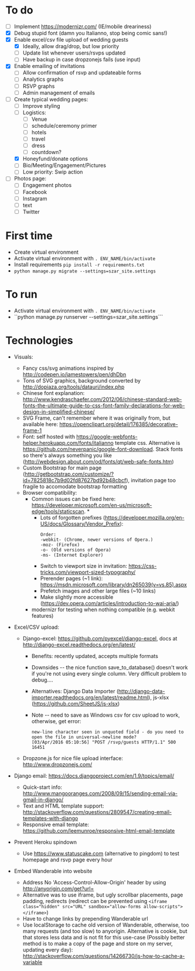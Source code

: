 # To do
  - [ ] Implement https://modernizr.com/ (IE/mobile dreariness)
  - [x] Debug stupid font (damn you Italianno, stop being comic sans!)
  - [x] Enable excel/csv file upload of wedding guests
    - [x] Ideally, allow drag/drop, but low priority
    - [ ] Update list whenever users/rsvps updated
    - [ ] Have backup in case dropzonejs fails (use input)
  - [x] Enable emailing of invitations
    - [ ] Allow confirmation of rsvp and updateable forms
    - [ ] Analytics graphs
    - [ ] RSVP graphs
    - [ ] Admin management of emails
  - [ ] Create typical wedding pages:
    - [ ] Improve styling
    - [ ] Logistics:
      - [ ] Venue
      - [ ] schedule/ceremony primer
      - [ ] hotels
      - [ ] travel
      - [ ] dress
      - [ ] countdown?
    - [X] Honeyfund/donate options
    - [ ] Bio/Meeting/Engagement/Pictures
    - [ ] Low priority: Swip action
  - [ ] Photos page:
    - [ ] Engagement photos
    - [ ] Facebook
    - [ ] Instagram
    - [ ] text
    - [ ] Twitter

# First time
  * Create virtual environment
  * Activate virtual environment with ```. ENV_NAME/bin/activate```
  * Install requirements  ```pip install -r requirements.txt```
  * ```python manage.py migrate --settings=szar_site.settings```

# To run
  * Activate virtual environment with ```. ENV_NAME/bin/activate```
  * ``python manage.py runserver --settings=szar_site.settings```

# Technologies
  * Visuals:
    * Fancy css/svg animations inspired by http://codepen.io/jamestowers/pen/dhDbn
    * Tons of SVG graphics, background converted by http://dopiaza.org/tools/datauri/index.php
    * Chinese font explanation: http://www.kendraschaefer.com/2012/06/chinese-standard-web-fonts-the-ultimate-guide-to-css-font-family-declarations-for-web-design-in-simplified-chinese/
    * SVG Frame, can't remember where it was originally from, but available here: https://openclipart.org/detail/176385/decorative-frame-1
    * Font: self hosted with https://google-webfonts-helper.herokuapp.com/fonts/italianno template css. Alternative is https://github.com/neverpanic/google-font-download. Stack fonts so there's always something you like (http://webdesign.about.com/od/fonts/qt/web-safe-fonts.htm)
    * Custom Bootstrap for main page (http://getbootstrap.com/customize/?id=7825818c7b9d02fd87627bd92b48cbcf), invitation page too fragile to accomodate bootstrap formatting
    * Browser compatibility:
      * Common issues can be fixed here: https://developer.microsoft.com/en-us/microsoft-edge/tools/staticscan. *
        * Lots of forgotten prefixes (https://developer.mozilla.org/en-US/docs/Glossary/Vendor_Prefix):
          ```
          Order:
          -webkit- (Chrome, newer versions of Opera.)
          -moz- (Firefox)
          -o- (Old versions of Opera)
          -ms- (Internet Explorer)
          ```
        * Switch to viewport size in invitation: https://css-tricks.com/viewport-sized-typography/
        * Prerender pages (~1 link): https://msdn.microsoft.com/library/dn265039(v=vs.85).aspx
        * Prefetch images and other large files (~10 links)
        * Make slightly more accessible (https://dev.opera.com/articles/introduction-to-wai-aria/)
      * modernizr for testing when nothing compatible (e.g. webkit features)

  * Excel/CSV upload:
    * Django-excel: https://github.com/pyexcel/django-excel, docs at http://django-excel.readthedocs.org/en/latest/
      * Benefits: recently updated, accepts multiple formats
      * Downsides -- the nice function save_to_database() doesn't work if you're not using every single column. Very difficult problem to debug....
      * Alternatives: Django Data Importer (http://django-data-importer.readthedocs.org/en/latest/readme.html), js-xlsx (https://github.com/SheetJS/js-xlsx)
      * Note -- need to save as Windows csv for csv upload to work, otherwise, get error:

        ```
        new-line character seen in unquoted field - do you need to open the file in universal-newline mode?
        [03/Apr/2016 05:10:56] "POST /rsvp/guests HTTP/1.1" 500 16451

        ```

    * Dropzone.js for nice file upload interface: http://www.dropzonejs.com/

  * Django email: https://docs.djangoproject.com/en/1.9/topics/email/
    * Quick-start info: http://www.mangooranges.com/2008/09/15/sending-email-via-gmail-in-django/
    * Text and HTML template support: http://stackoverflow.com/questions/2809547/creating-email-templates-with-django
    * Responsive email template: https://github.com/leemunroe/responsive-html-email-template

  * Prevent Heroku spindown
    * Use https://www.statuscake.com (alternative to pingdom) to test homepage and rsvp page every hour

  * Embed Wanderable into website
    * Address No 'Access-Control-Allow-Origin' header by using http://anyorigin.com/get?url=
    * Alternative was to use iframe, but ugly scrollbar placements, page padding, redirects (redirect can be prevented using ```<iframe class="hidden" src="URL" sandbox="allow-forms allow-scripts"></iframe>```)
    * Have to change links by prepending Wanderable url
    * Use localStorage to cache old version of Wanderable, otherwise, too many requests (and too slow) to anyorigin. Alternative is cookie, but that stores less data and is not fit for this use-case (Possibly better method is to make a copy of the page and store on my server, updating every day): http://stackoverflow.com/questions/14266730/js-how-to-cache-a-variable
